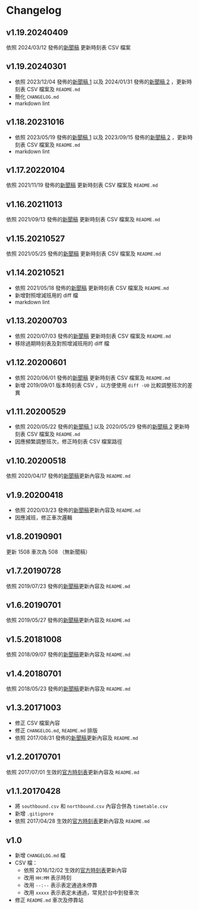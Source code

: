 # Changelog

## v1.19.20240409

依照 2024/03/12 發佈的[新聞稿](https://www.thsrc.com.tw/ArticleContent/e91d4b96-cb46-4e25-ad77-12c3afaa80eb) 更新時刻表 CSV 檔案

## v1.19.20240301

* 依照 2023/12/04 發佈的[新聞稿 1](https://www.thsrc.com.tw/ArticleContent/6cd63dbe-d8e1-47f1-b899-6439de2850c3) 以及 2024/01/31 發佈的[新聞稿 2](https://www.thsrc.com.tw/ArticleContent/bd532307-b6bf-4633-b51a-c8a8af6d2e0d) ，更新時刻表 CSV 檔案及 `README.md`
* 簡化 `CHANGELOG.md`
* markdown lint

## v1.18.20231016

* 依照 2023/05/19 發佈的[新聞稿 1](https://www.thsrc.com.tw/ArticleContent/1a38bc3b-40ec-4b0e-a67f-642417bfc563) 以及 2023/09/15 發佈的[新聞稿 2](https://www.thsrc.com.tw/ArticleContent/1b4a81c2-2442-4993-bb07-848ccb0aac0a) ，更新時刻表 CSV 檔案及 `README.md`
* markdown lint

## v1.17.20220104

依照 2021/11/19 發佈的[新聞稿](https://www.thsrc.com.tw/ArticleContent/fed12f98-8200-4747-a0ab-b9b22425f7a6) 更新時刻表 CSV 檔案及 `README.md`

## v1.16.20211013

依照 2021/09/13 發佈的[新聞稿](https://www.thsrc.com.tw/ArticleContent/464ab7d6-b5f3-4484-a178-46f48395c0e4) 更新時刻表 CSV 檔案及 `README.md`

## v1.15.20210527

依照 2021/05/25 發佈的[新聞稿](https://www.thsrc.com.tw/ArticleContent/8ff8baf6-5b74-4a46-889c-37a0be532d6e) 更新時刻表 CSV 檔案及 `README.md`

## v1.14.20210521

* 依照 2021/05/18 發佈的[新聞稿](https://www.thsrc.com.tw/ArticleContent/61b0d3ba-2bd3-4c2f-b879-f427ffc179bb) 更新時刻表 CSV 檔案及 `README.md`
* 新增對照增減班用的 diff 檔
* markdown lint

## v1.13.20200703

* 依照 2020/07/03 發佈的[新聞稿](https://www.thsrc.com.tw/ArticleContent/201e511c-e9d9-44a5-8f45-c5d349726fe7) 更新時刻表 CSV 檔案及 `README.md`
* 移除過期時刻表及對照增減班用的 diff 檔

## v1.12.20200601

* 依照 2020/06/01 發佈的[新聞稿](https://www.thsrc.com.tw/tw/News/Detail/f83fc041-267f-4ed3-b4ac-ecf3b93308cd/4) 更新時刻表 CSV 檔案及 `README.md`
* 新增 2019/09/01 版本時刻表 CSV ，以方便使用 `diff -U0` 比較調整班次的差異

## v1.11.20200529

* 依照 2020/05/22 發佈的[新聞稿 1](https://www.thsrc.com.tw/tw/News/Detail/eba50b82-103e-4d4b-ad0f-94b36e8279a4/2) 以及 2020/05/29 發佈的[新聞稿 2](http://www.thsrc.com.tw/tw/News/Detail/c1f69455-7846-48ed-bc6e-8aee556e8c3a/2) 更新時刻表 CSV 檔案及 `README.md`
* 因應頻繁調整班次，修正時刻表 CSV 檔案路徑

## v1.10.20200518

依照 2020/04/17 發佈的[新聞稿](https://www.thsrc.com.tw/tw/News/Detail/502bb127-4b47-45ef-8059-f80c2ce1f72f/2)更新內容及 `README.md`

## v1.9.20200418

* 依照 2020/03/23 發佈的[新聞稿](https://www.thsrc.com.tw/tw/News/Detail/b6d8f546-984e-42af-99d0-3ace38a9555d/15)更新內容及 `README.md`
* 因應減班，修正車次邏輯

## v1.8.20190901

更新 1508 車次為 508 （無新聞稿）

## v1.7.20190728

依照 2019/07/23 發佈的[新聞稿](https://www.thsrc.com.tw/tw/News/Detail/7026b831-d491-46cd-b38f-3b3dc65abca3/4)更新內容及 `README.md`

## v1.6.20190701

依照 2019/05/27 發佈的[新聞稿](http://www.thsrc.com.tw/tw/News/Detail/8bec2026-a098-40a6-a16b-c06515c68f04/7)更新內容及 `README.md`

## v1.5.20181008

依照 2018/09/07 發佈的[新聞稿](http://www.thsrc.com.tw/tw/News/Detail/c4412e0b-668e-4d5e-9591-ede53c23ef6c/3)更新內容及 `README.md`

## v1.4.20180701

依照 2018/05/23 發佈的[新聞稿](http://www.thsrc.com.tw/tw/News/Detail/a7f8e8a1-c219-425c-bc5d-a3a112f0814c/4)更新內容及 `README.md`

## v1.3.20171003

* 修正 CSV 檔案內容
* 修正 `CHANGELOG.md`, `README.md` 排版
* 依照 2017/08/31 發佈的[新聞稿](http://www.thsrc.com.tw/tw/News/Detail/b9312bcd-1e27-4266-b5c1-acb4b9bc2a81/2)更新內容及 `README.md`

## v1.2.20170701

依照 2017/07/01 生效的[官方時刻表](http://www.thsrc.com.tw/UploadFiles/TicketFile/aaaed025-1f36-4a54-afa5-31b642847142.pdf)更新內容及 `README.md`

## v1.1.20170428

* 將 `southbound.csv` 和 `northbound.csv` 內容合併為 `timetable.csv`
* 新增 `.gitignore`
* 依照 2017/04/28 生效的[官方時刻表](http://www.thsrc.com.tw/UploadFiles/TicketFile/1dd47e19-7ff5-485d-9b99-d9eea5ea77a8.pdf)更新內容及 `README.md`

## v1.0

* 新增 `CHANGELOG.md` 檔
* CSV 檔：
  * 依照 2016/12/02 生效的[官方時刻表](http://www.thsrc.com.tw/UploadFiles/TicketFile/a61ad3a0-7961-4b42-89c2-835cab008c90.pdf)更新內容
  * 改用 `HH:MM` 表示時刻
  * 改用 `--:--` 表示表定通過未停靠
  * 改用 `xxxxx` 表示表定未通過，常見於台中到發車次
* 修正 `README.md` 車次及停靠站
